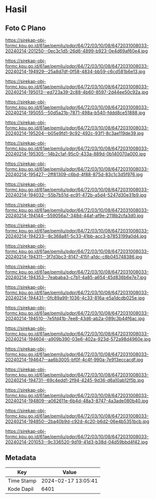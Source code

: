 # Hasil

## Foto C Plano

https://sirekap-obj-formc.kpu.go.id/61ae/pemilu/pdpr/64/72/03/10/08/6472031008033-20240214-201250--0ec3c1d5-26d6-4899-b923-0e4d69af60e4.jpg

https://sirekap-obj-formc.kpu.go.id/61ae/pemilu/pdpr/64/72/03/10/08/6472031008033-20240214-194929--25a8d7df-0f58-4834-bb59-c6cd581b6e13.jpg

https://sirekap-obj-formc.kpu.go.id/61ae/pemilu/pdpr/64/72/03/10/08/6472031008033-20240214-195013--ed723a39-2c88-4b60-8597-2d44ee50c92a.jpg

https://sirekap-obj-formc.kpu.go.id/61ae/pemilu/pdpr/64/72/03/10/08/6472031008033-20240214-195055--50d5a21b-7871-498a-b540-fddd8ce51888.jpg

https://sirekap-obj-formc.kpu.go.id/61ae/pemilu/pdpr/64/72/03/10/08/6472031008033-20240214-195204--b05e9fd1-9c92-492c-93f1-8c3ae119de39.jpg

https://sirekap-obj-formc.kpu.go.id/61ae/pemilu/pdpr/64/72/03/10/08/6472031008033-20240214-195305--14b2c1af-95c0-433a-889d-0b140070a000.jpg

https://sirekap-obj-formc.kpu.go.id/61ae/pemilu/pdpr/64/72/03/10/08/6472031008033-20240214-195427--2ff81309-c6bd-4f88-875d-83c1c3d5f976.jpg

https://sirekap-obj-formc.kpu.go.id/61ae/pemilu/pdpr/64/72/03/10/08/6472031008033-20240214-194032--55b7b51d-ec91-472b-a5d4-5247d30e31b9.jpg

https://sirekap-obj-formc.kpu.go.id/61ae/pemilu/pdpr/64/72/03/10/08/6472031008033-20240214-194144--559056a7-348d-44af-af9e-2118b2cfa3d0.jpg

https://sirekap-obj-formc.kpu.go.id/61ae/pemilu/pdpr/64/72/03/10/08/6472031008033-20240214-194233--8c368a81-5c33-41bb-acc3-b7853199a0d4.jpg

https://sirekap-obj-formc.kpu.go.id/61ae/pemilu/pdpr/64/72/03/10/08/6472031008033-20240214-194311--3f7d3bc3-8147-415f-a1dc-c8b045748386.jpg

https://sirekap-obj-formc.kpu.go.id/61ae/pemilu/pdpr/64/72/03/10/08/6472031008033-20240214-194353--7eababa3-c7b1-4a85-a654-45d836b6e7e7.jpg

https://sirekap-obj-formc.kpu.go.id/61ae/pemilu/pdpr/64/72/03/10/08/6472031008033-20240214-194431--0fc89a99-1036-4c33-816a-e5a1dcdb025e.jpg

https://sirekap-obj-formc.kpu.go.id/61ae/pemilu/pdpr/64/72/03/10/08/6472031008033-20240214-194510--7e5fd41b-7ee8-43d6-ab2a-089c3b44f6ac.jpg

https://sirekap-obj-formc.kpu.go.id/61ae/pemilu/pdpr/64/72/03/10/08/6472031008033-20240214-194604--a909b390-03e6-402a-923d-572a98d4960e.jpg

https://sirekap-obj-formc.kpu.go.id/61ae/pemilu/pdpr/64/72/03/10/08/6472031008033-20240214-194647--aa6b3005-bf0f-4c4f-990a-7e913eccacdf.jpg

https://sirekap-obj-formc.kpu.go.id/61ae/pemilu/pdpr/64/72/03/10/08/6472031008033-20240214-194731--69c4edd1-2f94-4245-9d36-d6a10ab12f5b.jpg

https://sirekap-obj-formc.kpu.go.id/61ae/pemilu/pdpr/64/72/03/10/08/6472031008033-20240214-194809--a062611e-6b4d-48a3-8747-4a3ade080b40.jpg

https://sirekap-obj-formc.kpu.go.id/61ae/pemilu/pdpr/64/72/03/10/08/6472031008033-20240214-194850--2ba40b9d-c92d-4c20-b6d2-06e4b5351bcb.jpg

https://sirekap-obj-formc.kpu.go.id/61ae/pemilu/pdpr/64/72/03/10/08/6472031008033-20240214-201053--9c336520-9d19-41d3-b38d-04d59bbd4f42.jpg


## Metadata

| Key        | Value               |
| ---------- | ------------------- |
| Time Stamp | 2024-02-17 13:05:41 |
| Kode Dapil | 6401                |



